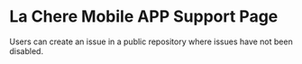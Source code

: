 # La Chere Mobile APP Support Page
Users can create an issue in a public repository where issues have not been disabled.


